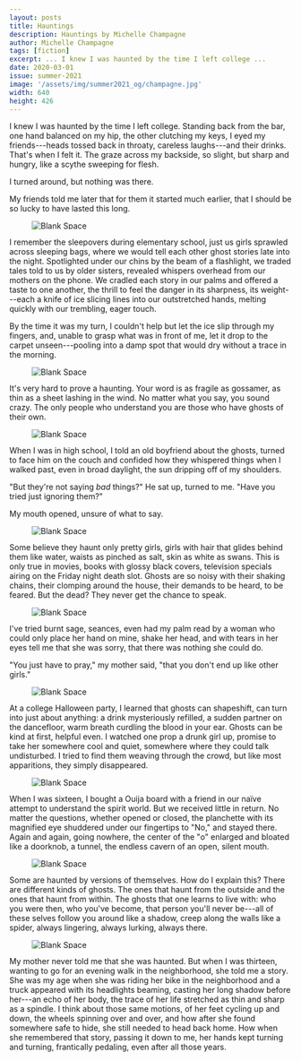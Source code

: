 ```yaml
---
layout: posts
title: Hauntings
description: Hauntings by Michelle Champagne
author: Michelle Champagne
tags: [fiction]
excerpt: ... I knew I was haunted by the time I left college ...
date: 2020-03-01
issue: summer-2021
image: '/assets/img/summer2021_og/champagne.jpg'
width: 640
height: 426
---
```


I knew I was haunted by the time I left college. Standing back from the
bar, one hand balanced on my hip, the other clutching my keys, I eyed my
friends---heads tossed back in throaty, careless laughs---and their
drinks. That's when I felt it. The graze across my backside, so slight,
but sharp and hungry, like a scythe sweeping for flesh.

I turned around, but nothing was there.

My friends told me later that for them it started much earlier, that I
should be so lucky to have lasted this long.

<figure class="my-4 py-3 ">
  <img src="{{ '/assets/img/dinkus.png' | prepend: site.baseurl }}" class="d-block mx-auto" alt="Blank Space" style="max-height:15px;" />
</figure>


I remember the sleepovers during elementary school, just us girls
sprawled across sleeping bags, where we would tell each other ghost
stories late into the night. Spotlighted under our chins by the beam of
a flashlight, we traded tales told to us by older sisters, revealed
whispers overhead from our mothers on the phone. We cradled each story
in our palms and offered a taste to one another, the thrill to feel the
danger in its sharpness, its weight---each a knife of ice slicing lines
into our outstretched hands, melting quickly with our trembling, eager
touch.

By the time it was my turn, I couldn't help but let the ice slip through
my fingers, and, unable to grasp what was in front of me, let it drop to
the carpet unseen---pooling into a damp spot that would dry without a
trace in the morning.

<figure class="my-4 py-3 ">
  <img src="{{ '/assets/img/dinkus.png' | prepend: site.baseurl }}" class="d-block mx-auto" alt="Blank Space" style="max-height:15px;" />
</figure>


It's very hard to prove a haunting. Your word is as fragile as gossamer,
as thin as a sheet lashing in the wind. No matter what you say, you
sound crazy. The only people who understand you are those who have
ghosts of their own.

<figure class="my-4 py-3 ">
  <img src="{{ '/assets/img/dinkus.png' | prepend: site.baseurl }}" class="d-block mx-auto" alt="Blank Space" style="max-height:15px;" />
</figure>


When I was in high school, I told an old boyfriend about the ghosts,
turned to face him on the couch and confided how they whispered things
when I walked past, even in broad daylight, the sun dripping off of my
shoulders.

"But they're not saying *bad* things?" He sat up, turned to me. "Have
you tried just ignoring them?"

My mouth opened, unsure of what to say.

<figure class="my-4 py-3 ">
  <img src="{{ '/assets/img/dinkus.png' | prepend: site.baseurl }}" class="d-block mx-auto" alt="Blank Space" style="max-height:15px;" />
</figure>


Some believe they haunt only pretty girls, girls with hair that glides
behind them like water, waists as pinched as salt, skin as white as
swans. This is only true in movies, books with glossy black covers,
television specials airing on the Friday night death slot. Ghosts are so
noisy with their shaking chains, their clomping around the house, their
demands to be heard, to be feared. But the dead? They never get the
chance to speak.

<figure class="my-4 py-3 ">
  <img src="{{ '/assets/img/dinkus.png' | prepend: site.baseurl }}" class="d-block mx-auto" alt="Blank Space" style="max-height:15px;" />
</figure>


I've tried burnt sage, seances, even had my palm read by a woman who
could only place her hand on mine, shake her head, and with tears in her
eyes tell me that she was sorry, that there was nothing she could do.

"You just have to pray," my mother said, "that you don't end up like
other girls."

<figure class="my-4 py-3 ">
  <img src="{{ '/assets/img/dinkus.png' | prepend: site.baseurl }}" class="d-block mx-auto" alt="Blank Space" style="max-height:15px;" />
</figure>


At a college Halloween party, I learned that ghosts can shapeshift, can
turn into just about anything: a drink mysteriously refilled, a sudden
partner on the dancefloor, warm breath curdling the blood in your ear.
Ghosts can be kind at first, helpful even. I watched one prop a drunk
girl up, promise to take her somewhere cool and quiet, somewhere where
they could talk undisturbed. I tried to find them weaving through the
crowd, but like most apparitions, they simply disappeared.

<figure class="my-4 py-3 ">
  <img src="{{ '/assets/img/dinkus.png' | prepend: site.baseurl }}" class="d-block mx-auto" alt="Blank Space" style="max-height:15px;" />
</figure>


When I was sixteen, I bought a Ouija board with a friend in our naïve
attempt to understand the spirit world. But we received little in
return. No matter the questions, whether opened or closed, the
planchette with its magnified eye shuddered under our fingertips to
"No," and stayed there. Again and again, going nowhere, the center of
the "o" enlarged and bloated like a doorknob, a tunnel, the endless
cavern of an open, silent mouth.

<figure class="my-4 py-3 ">
  <img src="{{ '/assets/img/dinkus.png' | prepend: site.baseurl }}" class="d-block mx-auto" alt="Blank Space" style="max-height:15px;" />
</figure>


Some are haunted by versions of themselves. How do I explain this? There
are different kinds of ghosts. The ones that haunt from the outside and
the ones that haunt from within. The ghosts that one learns to live
with: who you were then, who you've become, that person you'll never
be---all of these selves follow you around like a shadow, creep along
the walls like a spider, always lingering, always lurking, always there.

<figure class="my-4 py-3 ">
  <img src="{{ '/assets/img/dinkus.png' | prepend: site.baseurl }}" class="d-block mx-auto" alt="Blank Space" style="max-height:15px;" />
</figure>


My mother never told me that she was haunted. But when I was thirteen,
wanting to go for an evening walk in the neighborhood, she told me a
story. She was my age when she was riding her bike in the neighborhood
and a truck appeared with its headlights beaming, casting her long
shadow before her---an echo of her body, the trace of her life stretched
as thin and sharp as a spindle. I think about those same motions, of her
feet cycling up and down, the wheels spinning over and over, and how
after she found somewhere safe to hide, she still needed to head back
home. How when she remembered that story, passing it down to me, her
hands kept turning and turning, frantically pedaling, even after all
those years.
